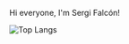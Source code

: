Hi everyone, I'm Sergi Falcón! 

![Top Langs](https://github-readme-stats.vercel.app/api/top-langs/?username=falcode&layout=compact)
